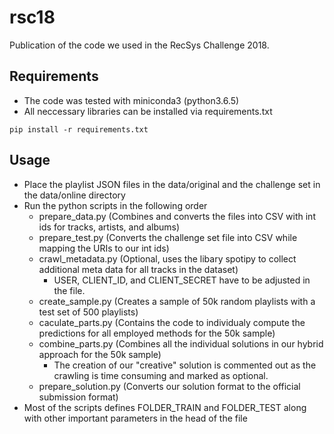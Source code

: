 # rsc18
Publication of the code we used in the RecSys Challenge 2018.

## Requirements
* The code was tested with miniconda3 (python3.6.5)
* All neccessary libraries can be installed via requirements.txt
```console
pip install -r requirements.txt
```

## Usage
* Place the playlist JSON files in the data/original and the challenge set in the data/online directory
* Run the python scripts in the following order
  * prepare_data.py (Combines and converts the files into CSV with int ids for tracks, artists, and albums)
  * prepare_test.py (Converts the challenge set file into CSV while mapping the URIs to our int ids)
  * crawl_metadata.py (Optional, uses the libary spotipy to collect additional meta data for all tracks in the dataset)
    * USER, CLIENT\_ID, and CLIENT\_SECRET have to be adjusted in the file. 
  * create_sample.py (Creates a sample of 50k random playlists with a test set of 500 playlists)
  * caculate_parts.py (Contains the code to individualy compute the predictions for all employed methods for the 50k sample)
  * combine_parts.py (Combines all the individual solutions in our hybrid approach for the 50k sample)
    * The creation of our "creative" solution is commented out as the crawling is time consuming and marked as optional.
  * prepare_solution.py (Converts our solution format to the official submission format)
* Most of the scripts defines FOLDER_TRAIN and FOLDER_TEST along with other important parameters in the head of the file